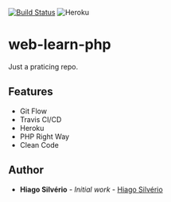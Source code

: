 [![Build Status](https://travis-ci.com/hiagosilverio/web-learn-php.svg?branch=master)](https://travis-ci.com/hiagosilverio/web-learn-php)
![Heroku](https://heroku-badge.herokuapp.com/?app=php-learn-website)
# web-learn-php
Just a praticing repo.

## Features
- Git Flow
- Travis CI/CD
- Heroku
- PHP Right Way
- Clean Code

## Author

*   **Hiago Silvério** - *Initial work* - [Hiago Silvério](https://github.com/hiagosilverio)

